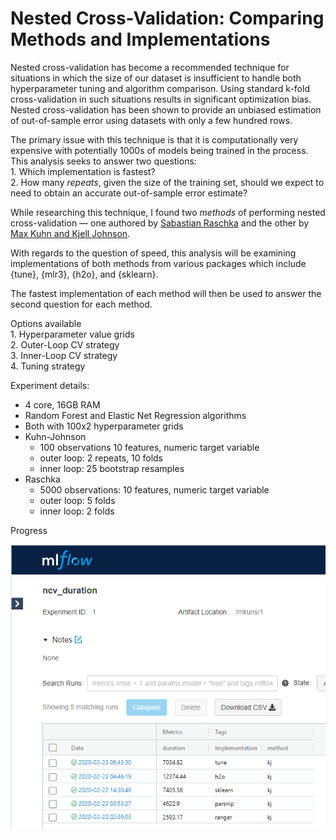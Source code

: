 
# Nested Cross-Validation: Comparing Methods and Implementations

Nested cross-validation has become a recommended technique for
situations in which the size of our dataset is insufficient to handle
both hyperparameter tuning and algorithm comparison. Using standard
k-fold cross-validation in such situations results in significant
optimization bias. Nested cross-validation has been shown to provide an
unbiased estimation of out-of-sample error using datasets with only a
few hundred rows.

The primary issue with this technique is that it is computationally very
expensive with potentially 1000s of models being trained in the process.
This analysis seeks to answer two questions:  
1\. Which implementation is fastest?  
2\. How many *repeats*, given the size of the training set, should we
expect to need to obtain an accurate out-of-sample error estimate?

While researching this technique, I found two *methods* of performing
nested cross-validation — one authored by [Sabastian
Raschka](https://github.com/rasbt/stat479-machine-learning-fs19/blob/master/11_eval4-algo/code/11-eval4-algo__nested-cv_verbose1.ipynb)
and the other by [Max Kuhn and Kjell
Johnson](https://tidymodels.github.io/rsample/articles/Applications/Nested_Resampling.html).

With regards to the question of speed, this analysis will be examining
implementations of both methods from various packages which include
{tune}, {mlr3}, {h2o}, and {sklearn}.

The fastest implementation of each method will then be used to answer
the second question for each method.

Options available  
1\. Hyperparameter value grids  
2\. Outer-Loop CV strategy  
3\. Inner-Loop CV strategy  
4\. Tuning strategy

Experiment details:

  - 4 core, 16GB RAM  
  - Random Forest and Elastic Net Regression algorithms  
  - Both with 100x2 hyperparameter grids  
  - Kuhn-Johnson
      - 100 observations 10 features, numeric target variable  
      - outer loop: 2 repeats, 10 folds  
      - inner loop: 25 bootstrap resamples  
  - Raschka
      - 5000 observations: 10 features, numeric target variable  
      - outer loop: 5 folds  
      - inner loop: 2 folds

Progress

![](duration-experiment/kuhn-johnson/outputs/0223-results.png)
